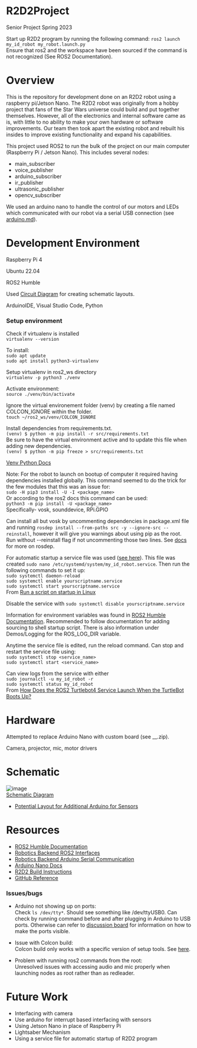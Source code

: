 # R2D2Project
Senior Project Spring 2023

Start up R2D2 program by running the following command: ```ros2 launch my_id_robot my_robot.launch.py``` \
Ensure that ros2 and the workspace have been sourced if the command is not recognized (See ROS2 Documentation).

# Overview
This is the repository for development done on an R2D2 robot using a raspberry pi/Jetson Nano. The R2D2 robot was originally from a hobby project that fans of the Star Wars universe could build and put together themselves. However, all of the electronics and internal software came as is, with little to no ability to make your own hardware or software improvements. Our team then took apart the existing robot and rebuilt his insides to improve existing functionality and expand his capabilities. 

This project used ROS2 to run the bulk of the project on our main computer (Raspberry Pi / Jetson Nano). This includes several nodes:
* main_subscriber
* voice_publisher
* arduino_subscriber
* ir_publisher
* ultrasonic_publisher
* opencv_subscriber

We used an arduino nano to handle the control of our motors and LEDs which communicated with our robot via a serial USB connection (see [arduino.md](my_id_robot/my_id_robot/ArduinoControl/arduino.md)). 

# Development Environment
Raspberry Pi 4

Ubuntu 22.04

ROS2 Humble

Used [Circuit Diagram](https://www.circuit-diagram.org/editor/) for creating schematic layouts.

ArduinoIDE, Visual Studio Code, Python

### Setup environment 
Check if virtualenv is installed \
```virtualenv --version``` 

To install: \
```sudo apt update``` \
```sudo apt install python3-virtualenv``` 

Setup virtualenv in ros2_ws directory \
```virtualenv -p python3 ./venv``` 

Activate environment: \
```source ./venv/bin/activate``` 

Ignore the virtual environement folder (venv) by creating a file named COLCON_IGNORE within the folder. \
```touch ~/ros2_ws/venv/COLCON_IGNORE```

Install dependencies from requirements.txt. \
```(venv) $ python -m pip install -r src/requirements.txt```\
Be sure to have the virtual environment active and to update this file when adding new dependencies. \
```(venv) $ python -m pip freeze > src/requirements.txt```

[Venv Python Docs](https://docs.python.org/3/tutorial/venv.html)

Note: For the robot to launch on bootup of computer it required having dependencies installed globally. This command seemed to do the trick for the few modules that this was an issue for: \
```sudo -H pip3 install -U -I <package_name>```\
Or according to the ros2 docs this command can be used: \
```python3 -m pip install -U <package_name>``` \
Specifically- vosk, sounddevice, RPi.GPIO

Can install all but vosk by uncommenting dependencies in package.xml file and running ```rosdep install --from-paths src -y --ignore-src --reinstall```, however it will give you warnings about using pip as the root. Run without --reinstall flag if not uncommenting those two lines. See [docs](https://docs.ros.org/en/humble/Tutorials/Intermediate/Rosdep.html) for more on rosdep.

For automatic startup a service file was used ([see here](my_id_robot.service.txt)). This file was created ```sudo nano /etc/systemd/system/my_id_robot.service```. Then run the following commands to set it up: \
```sudo systemctl daemon-reload``` \
```sudo systemctl enable yourscriptname.service``` \
```sudo systemctl start yourscriptname.service``` \
From [Run a script on startup in Linux](https://www.tutorialspoint.com/run-a-script-on-startup-in-linux)

Disable the service with ```sudo systemctl disable yourscriptname.service```

Information for environment variables was found in [ROS2 Humble Documentation](https://docs.ros.org/en/humble/Tutorials/Beginner-CLI-Tools/Configuring-ROS2-Environment.html). Recommended to follow documentation for adding sourcing to shell startup script. There is also information under Demos/Logging for the ROS_LOG_DIR variable.

Anytime the service file is edited, run the reload command. Can stop and restart the service file using: \
```sudo systemctl stop <service_name>``` \
```sudo systemctl start <service_name>``` 

Can view logs from the service with either \
```sudo journalctl -u my_id_robot -r``` \
```sudo systemctl status my_id_robot``` \
From [How Does the ROS2 Turtlebot4 Service Launch When the TurtleBot Boots Up?](http://iotdesignshop.com/2022/11/06/how-does-the-ros2-turtlebot4-service-launch-when-the-turtlebot-boots-up/)

# Hardware
Attempted to replace Arduino Nano with custom board (see __.zip).

Camera, projector, mic, motor drivers

# Schematic
![image](https://github.com/Myapi314/R2D2Project/assets/97209406/92639eee-5fe9-489c-8059-45912e8c8b3c) \
[Schematic Diagram](https://crcit.net/c/94c71480c5b7491aa2f13e43693fd637)
* [Potential Layout for Additional Arduino for Sensors](https://crcit.net/c/a2194848292040c281df357a803242cb)

# Resources
* [ROS2 Humble Documentation](https://docs.ros.org/en/humble/index.html)
* [Robotics Backend ROS2 Interfaces](https://roboticsbackend.com/ros2-create-custom-message/)
* [Robotics Backend Arduino Serial Communication](https://roboticsbackend.com/raspberry-pi-arduino-serial-communication/)
* [Arduino Nano Docs](https://docs.arduino.cc/static/6442e69a615dcb88c48bdff43db1319d/A000005-datasheet.pdf)
* [R2D2 Build Instructions](https://myr2d2build.com/build)
* [GitHub Reference](https://www.theserverside.com/blog/Coffee-Talk-Java-News-Stories-and-Opinions/How-to-push-an-existing-project-to-GitHub)

### Issues/bugs 
* Arduino not showing up on ports: \
  Check ```ls /dev/tty*```. Should see something like /dev/ttyUSB0. Can check by running command before and after plugging in Arduino to USB ports. Otherwise can refer to [discussion board](https://askubuntu.com/questions/1410062/installed-arduino-cant-find-dev-usb0-or-dev-acm0) for information on how to make the ports visible.

* Issue with Colcon build: \
  Colcon build only works with a specific version of setup tools. See [here](https://answers.ros.org/question/396439/setuptoolsdeprecationwarning-setuppy-install-is-deprecated-use-build-and-pip-and-other-standards-based-tools/).

* Problem with running ros2 commands from the root: \
  Unresolved issues with accessing audio and mic properly when launching nodes as root rather than as redleader.

# Future Work
- Interfacing with camera
- Use arduino for interrupt based interfacing with sensors
- Using Jetson Nano in place of Raspberry Pi
- Lightsaber Mechanism
- Using a service file for automatic startup of R2D2 program
